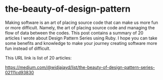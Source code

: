 # the-beauty-of-design-pattern

Making software is an art of placing source code that can make us more fun or more difficult. Namely, the art of placing source code and managing the flow of data between the codes. This post contains a summary of 20 articles I wrote about Design Pattern Series using Ruby. I hope you can take some benefits and knowledge to make your journey creating software more fun instead of difficult.

This URL link is list of 20 articles:

https://medium.com/@widjajayd/list/the-beauty-of-design-pattern-series-02111cd93830

